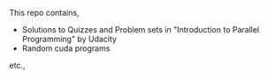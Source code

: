 This repo contains,
* Solutions to Quizzes and Problem sets in "Introduction to Parallel Programming" by Udacity
* Random cuda programs

etc.,
